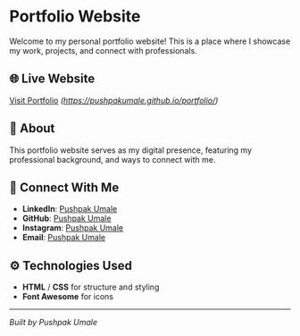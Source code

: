 # Portfolio Website

Welcome to my personal portfolio website! This is a place where I showcase my work, projects, and connect with professionals.

## 🌐 Live Website
[Visit Portfolio](#) *(https://pushpakumale.github.io/portfolio/)*

## 📌 About
This portfolio website serves as my digital presence, featuring my professional background, and ways to connect with me.

## 🔗 Connect With Me
- **LinkedIn**: [Pushpak Umale](https://www.linkedin.com/in/pushpakumale-152530)
- **GitHub**: [Pushpak Umale](https://github.com/pushpakumale)
- **Instagram**: [Pushpak Umale](https://www.instagram.com/itstanmay_ig)
- **Email**: [Pushpak Umale](mailto:umalepushpak@gmail.com)


## ⚙️ Technologies Used
- **HTML** / **CSS** for structure and styling
- **Font Awesome** for icons

---

*Built by Pushpak Umale*
